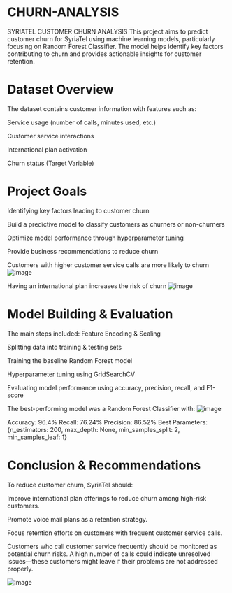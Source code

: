 # CHURN-ANALYSIS
SYRIATEL CUSTOMER CHURN ANALYSIS
This project aims to predict customer churn for SyriaTel using machine learning models, particularly focusing on Random Forest Classifier. The model helps identify key factors contributing to churn and provides actionable insights for customer retention.
# Dataset Overview
The dataset contains customer information with features such as:

Service usage (number of calls, minutes used, etc.)

Customer service interactions

International plan activation

Churn status (Target Variable)

# Project Goals
 Identifying key factors leading to customer churn
 
 Build a predictive model to classify customers as churners or non-churners
 
 Optimize model performance through hyperparameter tuning
 
 Provide business recommendations to reduce churn


Customers with higher customer service calls are more likely to churn
![image](https://github.com/user-attachments/assets/b4db4a5a-14d1-4d93-8cb7-43623fe7e9e9)

Having an international plan increases the risk of churn
![image](https://github.com/user-attachments/assets/fba09c0c-b421-492b-83fb-1aeb25e6dc29)

# Model Building & Evaluation
The main steps included:
 Feature Encoding & Scaling
 
 Splitting data into training & testing sets
 
 Training the baseline Random Forest model
 
 Hyperparameter tuning using GridSearchCV
 
 Evaluating model performance using accuracy, precision, recall, and F1-score

 The best-performing model was a Random Forest Classifier with:
 ![image](https://github.com/user-attachments/assets/89c0a5b6-c38f-453f-995b-0ac906f2b9dc)

 Accuracy: 96.4%
 Recall: 76.24%
 Precision: 86.52%
 Best Parameters: {n_estimators: 200, max_depth: None, min_samples_split: 2, min_samples_leaf: 1}

 # Conclusion & Recommendations
To reduce customer churn, SyriaTel should:

Improve international plan offerings to reduce churn among high-risk customers.

Promote voice mail plans as a retention strategy.

Focus retention efforts on customers with frequent customer service calls.

Customers who call customer service frequently should be monitored as potential churn risks. A high number of calls could indicate unresolved issues—these customers might leave if their problems are not addressed properly.

![image](https://github.com/user-attachments/assets/95d1c2b5-359b-4cd6-b406-7a69041687f9)


